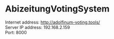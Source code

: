 # AbizeitungVotingSystem
Internet address: http://adolfinum-voting.tools/ <br>
Server IP address: 192.168.2.159 <br>
Port: 8000 <br>

